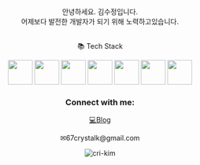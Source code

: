 <div align="center">
  <!-- Head Line-->
    <!-- Body -->
  <div>
    안녕하세요. 김수정입니다.<br/>
    어제보다 발전한 개발자가 되기 위해 노력하고있습니다.
  </div>
  <br/>
  <div>
    <p>📚 Tech Stack</p>
    <img src="https://cdn.rawgit.com/konpa/devicon/master/icons/java/java-plain.svg" width="50px" height="50px"/>
    <img src="https://cdn.rawgit.com/konpa/devicon/master/icons/javascript/javascript-plain.svg" width="50px" height="50px"/>
    <img src="https://cdn.rawgit.com/konpa/devicon/master/icons/typescript/typescript-plain.svg" width="50px" height="50px"/>
    <img src="https://cdn.rawgit.com/konpa/devicon/master/icons/go/go-plain.svg" width="50px" height="50px"/>
    <img src="https://cdn.rawgit.com/konpa/devicon/master/icons/python/python-plain.svg" width="50px" height="50px"/>
    <img src="https://cdn.rawgit.com/konpa/devicon/master/icons/cplusplus/cplusplus-plain.svg" width="50px" height="50px"/>
    <img src="https://cdn.rawgit.com/konpa/devicon/master/icons/php/php-plain.svg" width="50px" height="50px"/>
  </div>
    
   <!-- Footer -->
  <h3 align="center">Connect with me:</h3>
      <a href="https://67crystalk.tistory.com/" target="blank">💻Blog</a>
  <p>✉67crystalk@gmail.com</p>
  <p align="center"> <img src="https://komarev.com/ghpvc/?username=cri-kim&label=Profile%20views&color=0e75b6&style=flat" alt="cri-kim" /> </p>
</div>
